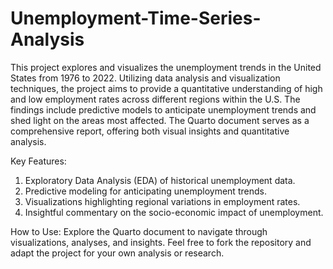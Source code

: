 # Unemployment-Time-Series-Analysis
This project explores and visualizes the unemployment trends in the United States from 1976 to 2022. Utilizing data analysis and visualization techniques, the project aims to provide a quantitative understanding of high and low employment rates across different regions within the U.S.
 The findings include predictive models to anticipate unemployment trends and shed light on the areas most affected. The Quarto document serves as a comprehensive report, offering both visual insights and quantitative analysis.

Key Features:

1. Exploratory Data Analysis (EDA) of historical unemployment data.
2. Predictive modeling for anticipating unemployment trends.
3. Visualizations highlighting regional variations in employment rates.
4. Insightful commentary on the socio-economic impact of unemployment.

How to Use:
Explore the Quarto document to navigate through visualizations, analyses, and insights. Feel free to fork the repository and adapt the project for your own analysis or research.
